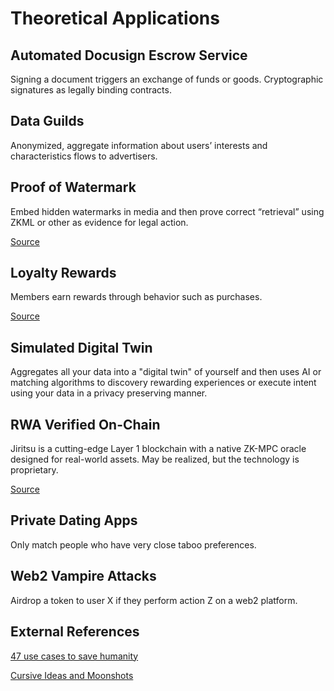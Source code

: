 # Theoretical Applications

## Automated Docusign Escrow Service
Signing a document triggers an exchange of funds or goods. Cryptographic signatures as legally binding contracts.

## Data Guilds
Anonymized, aggregate information about users’ interests and characteristics flows to advertisers.

## Proof of Watermark
Embed hidden watermarks in media and then prove correct “retrieval” using ZKML or other as evidence for legal action.

[Source](https://profs.scienze.univr.it/~giaco/download/Watermarking-Obfuscation/zero-knowledge%20watermark%20detection.pdf)

## Loyalty Rewards
Members earn rewards through behavior such as purchases.

[Source](https://ethglobal.com/showcase/themis-zkml-loyalty-azin8)

## Simulated Digital Twin
Aggregates all your data into a "digital twin" of yourself and then uses AI or matching algorithms to discovery rewarding experiences or execute intent using your data in a privacy preserving manner.

## RWA Verified On-Chain
Jiritsu is a cutting-edge Layer 1 blockchain with a native ZK-MPC oracle designed for real-world assets. May be realized, but the technology is proprietary.

[Source](https://www.jiritsu.network/technology)

## Private Dating Apps
Only match people who have very close taboo preferences.

## Web2 Vampire Attacks
Airdrop a token to user X if they perform action Z on a web2 platform.

## External References
[47 use cases to save humanity](https://azt3c-st.webflow.io/blog/can-blockchains-and-zero-knowledge-help-humanity-survive-47-real-world-use-cases?utm_source=substack&utm_medium=email)

[Cursive Ideas and Moonshots](https://github.com/cursive-team/ideas-and-moonshots)